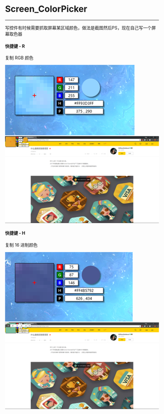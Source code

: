 # Screen_ColorPicker
---
写控件有时候需要抓取屏幕某区域颜色，做法是截图然后PS，现在自己写一个屏幕取色器

#### 快捷键 - R

复制 RGB 颜色

![43](https://github.com/lingme/Picture_Bucket/raw/master/Screen_ColorPicker_img/index_1.png)
![43](https://github.com/lingme/Picture_Bucket/raw/master/Screen_ColorPicker_img/index_3.png)


#### 快捷键 - H

复制 16 进制颜色

![43](https://github.com/lingme/Picture_Bucket/raw/master/Screen_ColorPicker_img/index_2.png)
![43](https://github.com/lingme/Picture_Bucket/raw/master/Screen_ColorPicker_img/index_4.png)
